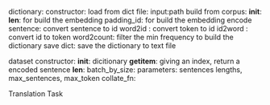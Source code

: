 dictionary:
constructor:
load from dict file: 
	input:path
build from corpus:
__init__: 
__len__:  for build the embedding
padding_id: for build the embedding
encode sentence: convert sentence to id
word2id : convert token to id
id2word : convert id to token
word2count: filter the min frequency to build the dictionary
save dict: save the dictionary to text file


dataset
constructor:
__init__: dicitionary
__getitem__: giving an index, return a encoded sentence
__len__:
batch_by_size: parameters: sentences lengths,  max_sentences, max_token
collate_fn:


Translation Task

